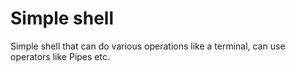 # Simple shell

Simple shell that can do various operations like a terminal, can use operators like Pipes etc.
